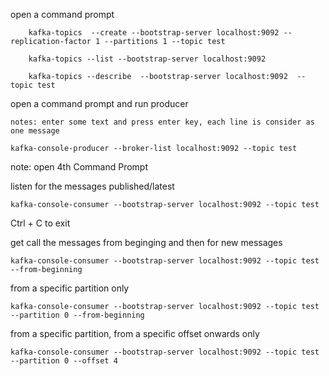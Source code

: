 
open a command prompt

```
    kafka-topics  --create --bootstrap-server localhost:9092 --replication-factor 1 --partitions 1 --topic test
```

```
    kafka-topics --list --bootstrap-server localhost:9092
```    
   
```    
    kafka-topics --describe  --bootstrap-server localhost:9092  --topic test
```


open a command prompt and run producer

```
notes: enter some text and press enter key, each line is consider as one message

kafka-console-producer --broker-list localhost:9092 --topic test
```

note: open 4th Command Prompt

listen for the messages published/latest

```
kafka-console-consumer --bootstrap-server localhost:9092 --topic test
```

Ctrl + C to exit 

get call the messages from beginging and then for new messages

```
kafka-console-consumer --bootstrap-server localhost:9092 --topic test --from-beginning
```



from a specific partition only

```
kafka-console-consumer --bootstrap-server localhost:9092 --topic test --partition 0 --from-beginning
```

from a specific partition, from a specific offset onwards only

```
kafka-console-consumer --bootstrap-server localhost:9092 --topic test --partition 0 --offset 4
```
